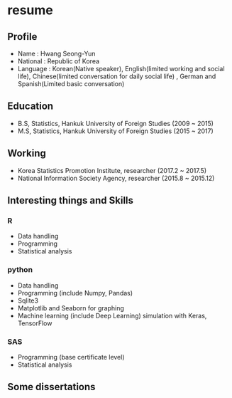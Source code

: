 # resume

## Profile
- Name : Hwang Seong-Yun
- National : Republic of Korea
- Language : Korean(Native speaker), English(limited working and social life), Chinese(limited conversation for daily social life) , German and Spanish(Limited basic conversation)

## Education
- B.S, Statistics, Hankuk University of Foreign Studies (2009 ~ 2015) 
- M.S, Statistics, Hankuk University of Foreign Studies (2015 ~ 2017)

## Working
- Korea Statistics Promotion Institute, researcher (2017.2 ~ 2017.5)
- National Information Society Agency, researcher (2015.8 ~ 2015.12)

## Interesting things and Skills
### R
- Data handling
- Programming
- Statistical analysis
### python
- Data handling
- Programming (include Numpy, Pandas)
- Sqlite3
- Matplotlib and Seaborn for graphing
- Machine learning (include Deep Learning) simulation with Keras, TensorFlow
### SAS
- Programming (base certificate level)
- Statistical analysis

## Some dissertations


